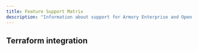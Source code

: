```yaml
---
title: Feature Support Matrix
description: "Information about support for Armory Enterprise and Open Source Spinnaker™ features."
---
```


## Terraform integration

